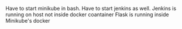 Have to start minikube in bash.
Have to start jenkins as well.
Jenkins is running on host not inside docker coantainer
Flask is running inside Minikube's docker
